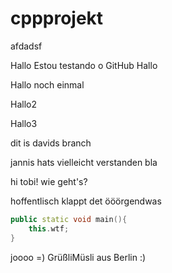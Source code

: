 # cppprojekt

afdadsf

Hallo
Estou testando o GitHub
Hallo

Hallo noch einmal

Hallo2

Hallo3




dit is davids branch

jannis hats vielleicht verstanden
bla

hi tobi! wie geht's?

hoffentlisch klappt det
ööörgendwas

``` c++
public static void main(){
	this.wtf;
}
```

joooo =)
GrüßliMüsli aus Berlin :)